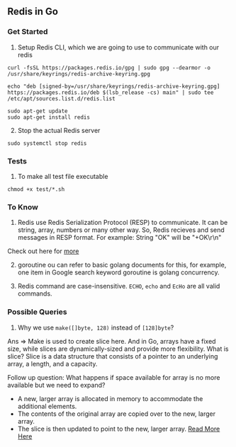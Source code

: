 ## Redis in Go

### Get Started
1. Setup Redis CLI, which we are going to use to communicate with our redis
```
curl -fsSL https://packages.redis.io/gpg | sudo gpg --dearmor -o /usr/share/keyrings/redis-archive-keyring.gpg

echo "deb [signed-by=/usr/share/keyrings/redis-archive-keyring.gpg] https://packages.redis.io/deb $(lsb_release -cs) main" | sudo tee /etc/apt/sources.list.d/redis.list

sudo apt-get update
sudo apt-get install redis
```

2. Stop the actual Redis server
```
sudo systemctl stop redis
```

### Tests
1. To make all test file executable 
```
chmod +x test/*.sh
```


### To Know
1. Redis use Redis Serialization Protocol (RESP) to communicate. It can be string, array, numbers or many other way. So, Redis recieves and send messages in RESP format. For example: String "OK" will be "+OK\r\n"

Check out here for [more](https://redis.io/docs/latest/develop/reference/protocol-spec/)

2. goroutine
ou can refer to basic golang documents for this, for example, one item in Google search keyword goroutine is golang concurrency.

3. Redis command are case-insensitive. `ECHO`, `echo` and `EcHo` are all valid commands.

### Possible Queries
1. Why we use `make([]byte, 128)` instead of `[128]byte`?

Ans => Make is used to create slice here. And in Go, arrays have a fixed size, while slices are dynamically-sized and provide more flexibility. What is slice? Slice is a data structure that consists of a pointer to an underlying array, a length, and a capacity. 

Follow up question: What happens if space available for array is no more available but we need to expand?
- A new, larger array is allocated in memory to accommodate the additional elements.
- The contents of the original array are copied over to the new, larger array.
- The slice is then updated to point to the new, larger array.
[Read More Here](https://go101.org/article/container.html#:~:text=The%20length%20and%20capacity%20of,be%20viewed%20as%20dynamic%20arrays.)
